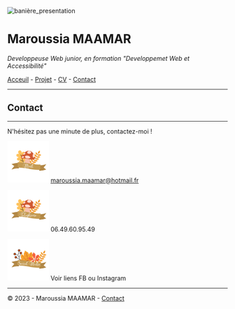 ![banière_presentation](./../images/Untitled%20design.jpg)

# Maroussia MAAMAR
  *Developpeuse Web junior, en formation "Developpemet Web et Accessibilité"*


[Acceuil](acceuil.md) - [Projet](projet.md) - [CV](CV.md) - [Contact](contact.md)

---

## Contact
***
N'hésitez pas une minute de plus, contactez-moi !

<img src="mail.png" width="95"> maroussia.maamar@hotmail.fr

<img src="telephone.png" width="95"> 06.49.60.95.49

<img src="socialmedia.png" width="95"> Voir liens FB ou Instagram


***
© 2023 - Maroussia MAAMAR - [Contact](contact.md)